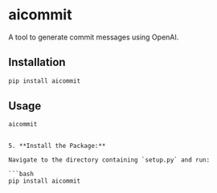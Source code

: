   # aicommit

   A tool to generate commit messages using OpenAI.

## Installation

```bash
pip install aicommit
```


## Usage

```bash
aicommit
```

   ```

5. **Install the Package:**

Navigate to the directory containing `setup.py` and run:

```bash
pip install aicommit
```